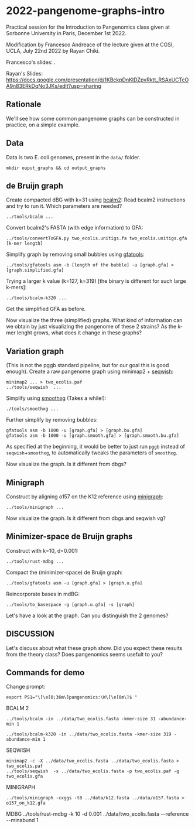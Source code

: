 # 2022-pangenome-graphs-intro

Practical session for the Introduction to Pangenomics class given at Sorbonne University in Paris, December 1st 2022.

Modification by Francesco Andreace of the lecture given at the CGSI, UCLA, July 22nd 2022 by Rayan Chiki. 

Francesco's slides: .

Rayan's Slides: https://docs.google.com/presentation/d/1KBckpDnKlDZpvRktt_RSAxUCTcOA9n83ERkDqNo3JKs/edit?usp=sharing

## Rationale

We'll see how some common pangenome graphs can be constructed in practice, on a simple example. 

## Data

Data is two E. coli genomes, present in the `data/` folder.

    mkdir ouput_graphs && cd output_graphs


## de Bruijn graph

Create compacted dBG with k=31 using [bcalm2](https://github.com/GATB/bcalm):
Read bcalm2 instructions and try to run it. Which parameters are needed? 

    ../tools/bcalm ...

Convert bcalm2's FASTA (with edge information) to GFA:

    ../tools/convertToGFA.py two_ecolis.unitigs.fa two_ecolis.unitigs.gfa [k-mer length]

Simplify graph by removing small bubbles using [gfatools](https://github.com/lh3/gfatools):

    ../tools/gfatools asm -b [length of the bubble] -u [graph.gfa] > [graph.simplified.gfa]

Trying a larger k value (k=127, k=319) [the binary is different for such large k-mers]:

    ../tools/bcalm-k320 ...

Get the simplified GFA as before.

Now visualize the three (simplified) graphs. 
What kind of information can we obtain by just visualizing the pangenome of these 2 strains? 
As the k-mer lenght grows, what does it change in these graphs?

## Variation graph

(This is not the pggb standard pipeline, but for our goal this is good enough).
Create a raw pangenome graph using minimap2 + [seqwish](https://github.com/ekg/seqwish):

    minimap2 ... > two_ecolis.paf
    ../tools/seqwish  ...

Simplify using [smoothxg](https://github.com/pangenome/smoothxg) (Takes a while!):

    ./tools/smoothxg ...

Further simplify by removing bubbles:

    gfatools asm -b 1000 -u [graph.gfa] > [graph.bu.gfa]
    gfatools asm -b 1000 -u [graph.smooth.gfa] > [graph.smooth.bu.gfa]

As specified at the beginning, it would be better to just run `pggb` instead of `seqwish`+`smoothxg`, to automatically tweaks the parameters of `smoothxg`.

Now visualize the graph. Is it different from dbgs?


## Minigraph

Construct by aligning o157 on the K12 reference using [minigraph](https://github.com/lh3/minigraph):

    ../tools/minigraph ...

Now visualize the graph. Is it different from dbgs and seqwish vg?

## Minimizer-space de Bruijn graphs

Construct with k=10, d=0.001:

    ../tools/rust-mdbg ...

Compact the (minimizer-space) de Bruijn graph:

    ../tools/gfatools asm -u [graph.gfa] > [graph.u.gfa]

Reincorporate bases in mdBG:

    ../tools/to_basespace -g [graph.u.gfa] -s [graph]

Let's have a look at the graph. Can you distinguish the 2 genomes?

## DISCUSSION

Let's discuss about what these graph show.
Did you expect these results from the theory class?
Does pangenomics seems usefult to you?

## Commands for demo

Change prompt:

    export PS1="\[\e[0;36m\]pangenomics:\W\[\e[0m\]$ "

BCALM 2

    ../tools/bcalm -in ../data/two_ecolis.fasta -kmer-size 31 -abundance-min 1

    ../tools/bcalm-k320 -in ../data/two_ecolis.fasta -kmer-size 319 -abundance-min 1

SEQWISH

    minimap2 -c -X ../data/two_ecolis.fasta ../data/two_ecolis.fasta > two_ecolis.paf
    ../tools/seqwish  -s ../data/two_ecolis.fasta -p two_ecolis.paf -g two_ecolis.gfa

MINIGRAPH

    ../tools/minigraph -cxggs -t8 ../data/k12.fasta ../data/o157.fasta > o157_on_k12.gfa

MDBG 
../tools/rust-mdbg -k 10 -d 0.001 ../data/two_ecolis.fasta --reference --minabund 1
